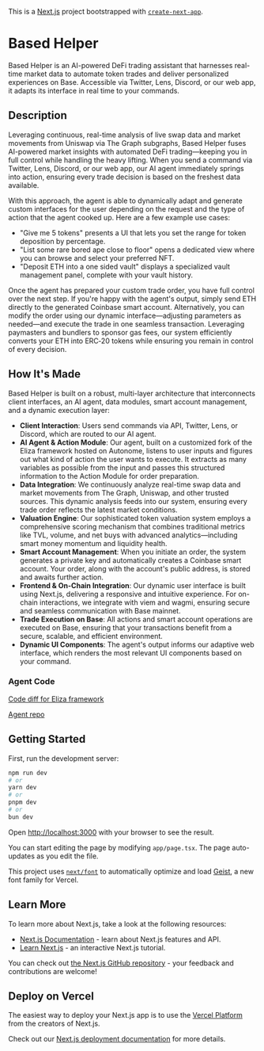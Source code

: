 This is a [Next.js](https://nextjs.org) project bootstrapped with [`create-next-app`](https://nextjs.org/docs/app/api-reference/cli/create-next-app).

# Based Helper

Based Helper is an AI-powered DeFi trading assistant that harnesses real-time market data to automate token trades and deliver personalized experiences on Base. Accessible via Twitter, Lens, Discord, or our web app, it adapts its interface in real time to your commands.

## Description

Leveraging continuous, real-time analysis of live swap data and market movements from Uniswap via The Graph subgraphs, Based Helper fuses AI-powered market insights with automated DeFi trading—keeping you in full control while handling the heavy lifting. When you send a command via Twitter, Lens, Discord, or our web app, our AI agent immediately springs into action, ensuring every trade decision is based on the freshest data available.

With this approach, the agent is able to dynamically adapt and generate custom interfaces for the user depending on the request and the type of action that the agent cooked up. Here are a few example use cases:

* "Give me 5 tokens" presents a UI that lets you set the range for token deposition by percentage.
* "List some rare bored ape close to floor" opens a dedicated view where you can browse and select your preferred NFT.
* "Deposit ETH into a one sided vault" displays a specialized vault management panel, complete with your vault history.

Once the agent has prepared your custom trade order, you have full control over the next step. If you're happy with the agent's output, simply send ETH directly to the generated Coinbase smart account. Alternatively, you can modify the order using our dynamic interface—adjusting parameters as needed—and execute the trade in one seamless transaction. Leveraging paymasters and bundlers to sponsor gas fees, our system efficiently converts your ETH into ERC‑20 tokens while ensuring you remain in control of every decision.

## How It's Made

Based Helper is built on a robust, multi-layer architecture that interconnects client interfaces, an AI agent, data modules, smart account management, and a dynamic execution layer:

* **Client Interaction**: Users send commands via API, Twitter, Lens, or Discord, which are routed to our AI agent.
* **AI Agent & Action Module**: Our agent, built on a customized fork of the Eliza framework hosted on Autonome, listens to user inputs and figures out what kind of action the user wants to execute. It extracts as many variables as possible from the input and passes this structured information to the Action Module for order preparation.
* **Data Integration**: We continuously analyze real-time swap data and market movements from The Graph, Uniswap, and other trusted sources. This dynamic analysis feeds into our system, ensuring every trade order reflects the latest market conditions.
* **Valuation Engine**: Our sophisticated token valuation system employs a comprehensive scoring mechanism that combines traditional metrics like TVL, volume, and net buys with advanced analytics—including smart money momentum and liquidity health.
* **Smart Account Management**: When you initiate an order, the system generates a private key and automatically creates a Coinbase smart account. Your order, along with the account's public address, is stored and awaits further action.
* **Frontend & On-Chain Integration**: Our dynamic user interface is built using Next.js, delivering a responsive and intuitive experience. For on-chain interactions, we integrate with viem and wagmi, ensuring secure and seamless communication with Base mainnet.
* **Trade Execution on Base**: All actions and smart account operations are executed on Base, ensuring that your transactions benefit from a secure, scalable, and efficient environment.
* **Dynamic UI Components**: The agent's output informs our adaptive web interface, which renders the most relevant UI components based on your command.

### Agent Code
[Code diff for Eliza framework](https://github.com/elizaOS/eliza/compare/main...jonathangus:eliza:agentic-hackathon?expand=1)

[Agent repo](https://github.com/elizaOS/eliza/tree/agentic-hackathon)
## Getting Started

First, run the development server:

```bash
npm run dev
# or
yarn dev
# or
pnpm dev
# or
bun dev
```

Open [http://localhost:3000](http://localhost:3000) with your browser to see the result.

You can start editing the page by modifying `app/page.tsx`. The page auto-updates as you edit the file.

This project uses [`next/font`](https://nextjs.org/docs/app/building-your-application/optimizing/fonts) to automatically optimize and load [Geist](https://vercel.com/font), a new font family for Vercel.

## Learn More

To learn more about Next.js, take a look at the following resources:

- [Next.js Documentation](https://nextjs.org/docs) - learn about Next.js features and API.
- [Learn Next.js](https://nextjs.org/learn) - an interactive Next.js tutorial.

You can check out [the Next.js GitHub repository](https://github.com/vercel/next.js) - your feedback and contributions are welcome!

## Deploy on Vercel

The easiest way to deploy your Next.js app is to use the [Vercel Platform](https://vercel.com/new?utm_medium=default-template&filter=next.js&utm_source=create-next-app&utm_campaign=create-next-app-readme) from the creators of Next.js.

Check out our [Next.js deployment documentation](https://nextjs.org/docs/app/building-your-application/deploying) for more details.
